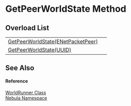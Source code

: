 # GetPeerWorldState Method


## Overload List
<table>
<tr>
<td><a href="M_Nebula_WorldRunner_GetPeerWorldState">GetPeerWorldState(ENetPacketPeer)</a></td>
<td> </td></tr>
<tr>
<td><a href="M_Nebula_WorldRunner_GetPeerWorldState_1">GetPeerWorldState(UUID)</a></td>
<td> </td></tr>
</table>

## See Also


#### Reference
<a href="T_Nebula_WorldRunner">WorldRunner Class</a>  
<a href="N_Nebula">Nebula Namespace</a>  
